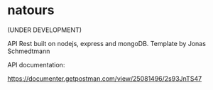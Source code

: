 # natours

(UNDER DEVELOPMENT)

API Rest built on nodejs, express and mongoDB.
Template by Jonas Schmedtmann

API documentation:

https://documenter.getpostman.com/view/25081496/2s93JnTS47
